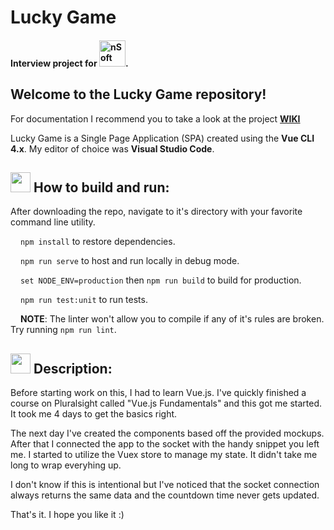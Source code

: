 # Lucky Game
#### Interview project for <img alt="nSoft" src="https://spark.ba/wp-content/uploads/2017/12/Nsoft_logo_2017-2.png" width="42">.

## Welcome to the Lucky Game repository!
For documentation I recommend you to take a look at the project <a href="https://github.com/boskobezik/lucky-game/wiki">**WIKI**</a>

Lucky Game is a Single Page Application (SPA) created using the **Vue CLI 4.x**. My editor of choice was **Visual Studio Code**.

## <img src="https://cdn1.iconfinder.com/data/icons/material-core/20/settings-32.png" width="32"/> How to build and run:
After downloading the repo, navigate to it's directory with your favorite command line utility.

<img src="https://cdn1.iconfinder.com/data/icons/material-core/19/file-download-16.png" width="12"/>  `npm install` to restore dependencies.

<img src="https://cdn1.iconfinder.com/data/icons/material-core/18/swap-horiz-16.png" width="12"/>  `npm run serve` to host and run locally in debug mode.

<img src="https://cdn1.iconfinder.com/data/icons/material-core/18/exit-to-app-16.png" width="12"/>  `set NODE_ENV=production` then `npm run build` to build for production.

<img src="https://cdn1.iconfinder.com/data/icons/material-core/20/check-circle-outline-16.png" width="12"/>  `npm run test:unit` to run tests.

<img src="https://cdn1.iconfinder.com/data/icons/material-core/20/error-16.png" width="12"/>  **NOTE**: The linter won't allow you to compile if any of it's rules are broken. Try running `npm run lint`.

## <img src="https://cdn1.iconfinder.com/data/icons/material-core/22/visibility-32.png" width="32"/> Description:

Before starting work on this, I had to learn Vue.js. I've quickly finished a course on Pluralsight called "Vue.js Fundamentals" and this got me started. It took me 4 days to get the basics right.

The next day I've created the components based off the provided mockups. After that I connected the app to the socket with the handy snippet you left me. I started to utilize the Vuex store to manage my state. It didn't take me long to wrap everyhing up.

I don't know if this is intentional but I've noticed that the socket connection always returns the same data and the countdown time never gets updated.

That's it. I hope you like it :)
